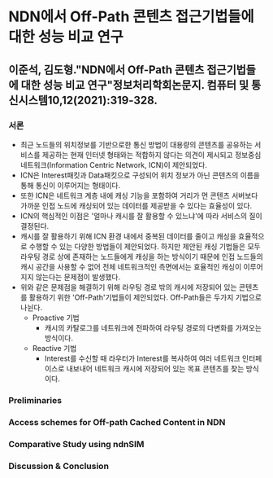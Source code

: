 # NDN에서 Off-Path 콘텐츠 접근기법들에 대한 성능 비교 연구
## 이준석, 김도형."NDN에서 Off-Path 콘텐츠 접근기법들에 대한 성능 비교 연구"정보처리학회논문지. 컴퓨터 및 통신시스템10,12(2021):319-328.
### 서론
- 최근 노드들의 위치정보를 기반으로한 통신 방법이 대용량의 콘텐츠를 공유하는 서비스를 제공하는 현재 인터넷 형태와는 적합하지 않다는 의견이 제시되고 정보중심네트워크(Information Centric Network, ICN)이 제안되었다.
- ICN은 Interest패킷과 Data패킷으로 구성되어 위치 정보가 아닌 콘텐츠의 이름을 통해 통신이 이루어지는 형태이다.
- 또한 ICN은 네트워크 계층 내에 캐싱 기능을 포함하여 거리가 먼 콘텐츠 서버보다 가까운 인접 노드에 캐싱되어 있는 데이터를 제공받을 수 있다는 효율성이 있다.
- ICN의 핵심적인 이점은 '얼마나 캐시를 잘 활용할 수 있느냐'에 따라 서비스의 질이 결정된다.
- 캐시를 잘 활용하기 위해 ICN 환경 내에서 중복된 데이터를 줄이고 캐싱을 효율적으로 수행할 수 있는 다양한 방법들이 제안되었다. 하지만 제안된 캐싱 기법들은 모두 라우팅 경로 상에 존재하는 노드들에게 캐싱을 하는 방식이기 때문에 인접 노드들의 캐시 공간을 사용할 수 없어 전체 네트워크적인 측면에서는 효율적인 캐싱이 이루어지지 않는다는 문제점이 발생했다.
- 위와 같은 문제점을 해결하기 위해 라우팅 경로 밖의 캐시에 저장되어 있는 콘텐츠를 활용하기 위한 'Off-Path'기법들이 제안되었다. Off-Path들은 두가지 기법으로 나뉜다.
    - Proactive 기법
        - 캐시의 카탈로그를 네트워크에 전파하여 라우팅 경로의 다변화를 가져오는 방식이다.
    - Reactive 기법
        - Interest를 수신할 때 라우터가 Interest를 복사하여 여러 네트워크 인터페이스로 내보내어 네트워크 캐시에 저장되어 있는 목표 콘텐츠를 찾는 방식이다.
### Preliminaries
### Access schemes for Off-path Cached Content in NDN
### Comparative Study using ndnSIM
### Discussion & Conclusion